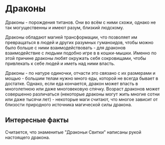 # Драконы

Драконы - порождения титанов. Они во всём с ними схожи, однако не так могущественны и имеют разум, близкий людскому.

Драконы обладают магией трансформации, что позволяет им превращаться в людей и других разумных гуманоидов, чтобы можно было больше с ними взаимодействовать - для драконов взаимодействие с людьми подобно игре в в кошки-мышки. Именно по этой причине драконы любят окружать себя сокровищами, чтобы привлекать к себе людей и иметь над ними власть.

Драконы - по натуре одиночки, отчасти это связано с их размерами и мощью - большим телам нужно много еды, которой не всегда бывает в достатке. Однако, если еда кончается, дракон может впасть в многолетнюю или даже многовековую спячку. Возраст драконов может совершенно различаться (некоторые драконы могут жить многие сотни или даже тысячи лет) - некоторые маги считают, что многое зависит от близости природного источника магической силы дракона.

## Интересные факты

Считается, что знаменитые "Драконьи Свитки" написаны рукой настоящего дракона.
